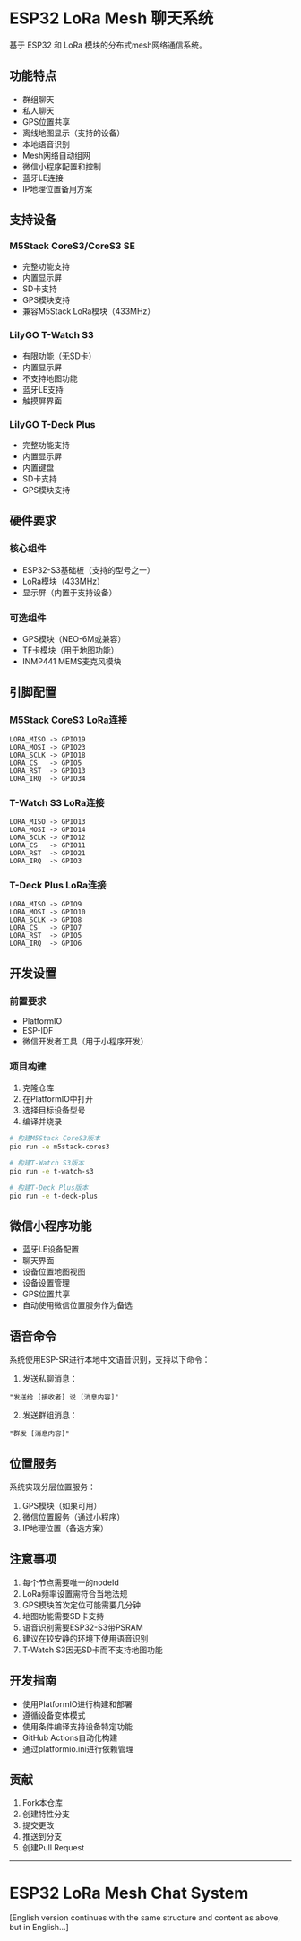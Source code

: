 # ESP32 LoRa Mesh 聊天系统

基于 ESP32 和 LoRa 模块的分布式mesh网络通信系统。

## 功能特点

- 群组聊天
- 私人聊天
- GPS位置共享
- 离线地图显示（支持的设备）
- 本地语音识别
- Mesh网络自动组网
- 微信小程序配置和控制
- 蓝牙LE连接
- IP地理位置备用方案

## 支持设备

### M5Stack CoreS3/CoreS3 SE
- 完整功能支持
- 内置显示屏
- SD卡支持
- GPS模块支持
- 兼容M5Stack LoRa模块（433MHz）

### LilyGO T-Watch S3
- 有限功能（无SD卡）
- 内置显示屏
- 不支持地图功能
- 蓝牙LE支持
- 触摸屏界面

### LilyGO T-Deck Plus
- 完整功能支持
- 内置显示屏
- 内置键盘
- SD卡支持
- GPS模块支持

## 硬件要求

### 核心组件
- ESP32-S3基础板（支持的型号之一）
- LoRa模块（433MHz）
- 显示屏（内置于支持设备）

### 可选组件
- GPS模块（NEO-6M或兼容）
- TF卡模块（用于地图功能）
- INMP441 MEMS麦克风模块

## 引脚配置

### M5Stack CoreS3 LoRa连接
```
LORA_MISO -> GPIO19
LORA_MOSI -> GPIO23
LORA_SCLK -> GPIO18
LORA_CS   -> GPIO5
LORA_RST  -> GPIO13
LORA_IRQ  -> GPIO34
```

### T-Watch S3 LoRa连接
```
LORA_MISO -> GPIO13
LORA_MOSI -> GPIO14
LORA_SCLK -> GPIO12
LORA_CS   -> GPIO11
LORA_RST  -> GPIO21
LORA_IRQ  -> GPIO3
```

### T-Deck Plus LoRa连接
```
LORA_MISO -> GPIO9
LORA_MOSI -> GPIO10
LORA_SCLK -> GPIO8
LORA_CS   -> GPIO7
LORA_RST  -> GPIO5
LORA_IRQ  -> GPIO6
```

## 开发设置

### 前置要求
- PlatformIO
- ESP-IDF
- 微信开发者工具（用于小程序开发）

### 项目构建

1. 克隆仓库
2. 在PlatformIO中打开
3. 选择目标设备型号
4. 编译并烧录

```bash
# 构建M5Stack CoreS3版本
pio run -e m5stack-cores3

# 构建T-Watch S3版本
pio run -e t-watch-s3

# 构建T-Deck Plus版本
pio run -e t-deck-plus
```

## 微信小程序功能

- 蓝牙LE设备配置
- 聊天界面
- 设备位置地图视图
- 设备设置管理
- GPS位置共享
- 自动使用微信位置服务作为备选

## 语音命令

系统使用ESP-SR进行本地中文语音识别，支持以下命令：

1. 发送私聊消息：
```
"发送给 [接收者] 说 [消息内容]"
```

2. 发送群组消息：
```
"群发 [消息内容]"
```

## 位置服务

系统实现分层位置服务：

1. GPS模块（如果可用）
2. 微信位置服务（通过小程序）
3. IP地理位置（备选方案）

## 注意事项

1. 每个节点需要唯一的nodeId
2. LoRa频率设置需符合当地法规
3. GPS模块首次定位可能需要几分钟
4. 地图功能需要SD卡支持
5. 语音识别需要ESP32-S3带PSRAM
6. 建议在较安静的环境下使用语音识别
7. T-Watch S3因无SD卡而不支持地图功能

## 开发指南

- 使用PlatformIO进行构建和部署
- 遵循设备变体模式
- 使用条件编译支持设备特定功能
- GitHub Actions自动化构建
- 通过platformio.ini进行依赖管理

## 贡献

1. Fork本仓库
2. 创建特性分支
3. 提交更改
4. 推送到分支
5. 创建Pull Request

---

# ESP32 LoRa Mesh Chat System

[English version continues with the same structure and content as above, but in English...]</content>
